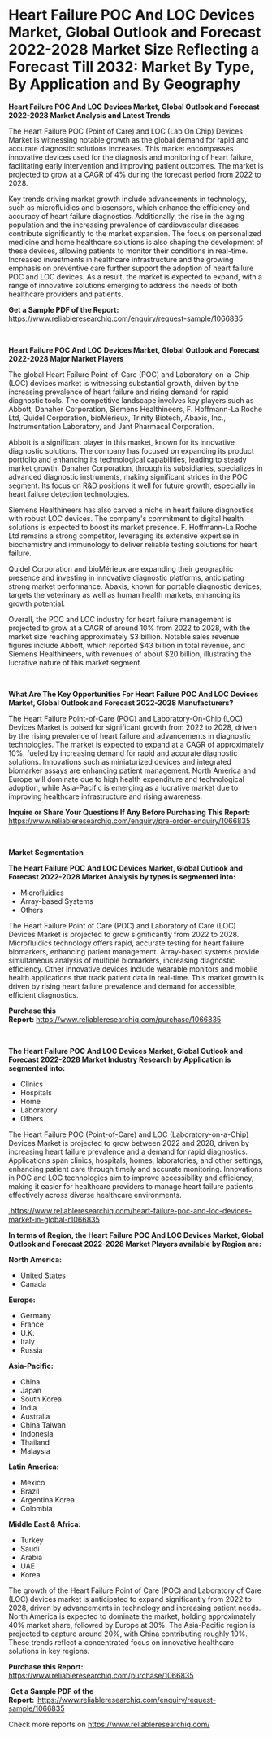 <p><h1>Heart Failure POC And LOC Devices Market, Global Outlook and Forecast 2022-2028 Market Size Reflecting a Forecast Till 2032: Market By Type, By Application and By Geography</h1></p><p><strong>Heart Failure POC And LOC Devices Market, Global Outlook and Forecast 2022-2028 Market Analysis and Latest Trends</strong></p>
<p><p>The Heart Failure POC (Point of Care) and LOC (Lab On Chip) Devices Market is witnessing notable growth as the global demand for rapid and accurate diagnostic solutions increases. This market encompasses innovative devices used for the diagnosis and monitoring of heart failure, facilitating early intervention and improving patient outcomes. The market is projected to grow at a CAGR of 4% during the forecast period from 2022 to 2028.</p><p>Key trends driving market growth include advancements in technology, such as microfluidics and biosensors, which enhance the efficiency and accuracy of heart failure diagnostics. Additionally, the rise in the aging population and the increasing prevalence of cardiovascular diseases contribute significantly to the market expansion. The focus on personalized medicine and home healthcare solutions is also shaping the development of these devices, allowing patients to monitor their conditions in real-time. Increased investments in healthcare infrastructure and the growing emphasis on preventive care further support the adoption of heart failure POC and LOC devices. As a result, the market is expected to expand, with a range of innovative solutions emerging to address the needs of both healthcare providers and patients.</p></p>
<p><strong>Get a Sample PDF of the Report:&nbsp;</strong> <a href="https://www.reliableresearchiq.com/enquiry/request-sample/1066835?utm_campaign=2336&utm_medium=2&utm_source=Github&utm_content=ia&utm_term=21032025&utm_id=heart-failure-poc-and-loc-devices-market-global-outlook-and-forecast-2022-2028">https://www.reliableresearchiq.com/enquiry/request-sample/1066835</a></p>
<p>&nbsp;</p>
<p><strong>Heart Failure POC And LOC Devices Market, Global Outlook and Forecast 2022-2028 Major Market Players</strong></p>
<p><p>The global Heart Failure Point-of-Care (POC) and Laboratory-on-a-Chip (LOC) devices market is witnessing substantial growth, driven by the increasing prevalence of heart failure and rising demand for rapid diagnostic tools. The competitive landscape involves key players such as Abbott, Danaher Corporation, Siemens Healthineers, F. Hoffmann-La Roche Ltd, Quidel Corporation, bioMérieux, Trinity Biotech, Abaxis, Inc., Instrumentation Laboratory, and Jant Pharmacal Corporation.</p><p>Abbott is a significant player in this market, known for its innovative diagnostic solutions. The company has focused on expanding its product portfolio and enhancing its technological capabilities, leading to steady market growth. Danaher Corporation, through its subsidiaries, specializes in advanced diagnostic instruments, making significant strides in the POC segment. Its focus on R&D positions it well for future growth, especially in heart failure detection technologies.</p><p>Siemens Healthineers has also carved a niche in heart failure diagnostics with robust LOC devices. The company's commitment to digital health solutions is expected to boost its market presence. F. Hoffmann-La Roche Ltd remains a strong competitor, leveraging its extensive expertise in biochemistry and immunology to deliver reliable testing solutions for heart failure.</p><p>Quidel Corporation and bioMérieux are expanding their geographic presence and investing in innovative diagnostic platforms, anticipating strong market performance. Abaxis, known for portable diagnostic devices, targets the veterinary as well as human health markets, enhancing its growth potential.</p><p>Overall, the POC and LOC industry for heart failure management is projected to grow at a CAGR of around 10% from 2022 to 2028, with the market size reaching approximately $3 billion. Notable sales revenue figures include Abbott, which reported $43 billion in total revenue, and Siemens Healthineers, with revenues of about $20 billion, illustrating the lucrative nature of this market segment.</p></p>
<p>&nbsp;</p>
<p><strong>What Are The Key Opportunities For Heart Failure POC And LOC Devices Market, Global Outlook and Forecast 2022-2028 Manufacturers?</strong></p>
<p><p>The Heart Failure Point-of-Care (POC) and Laboratory-On-Chip (LOC) Devices Market is poised for significant growth from 2022 to 2028, driven by the rising prevalence of heart failure and advancements in diagnostic technologies. The market is expected to expand at a CAGR of approximately 10%, fueled by increasing demand for rapid and accurate diagnostic solutions. Innovations such as miniaturized devices and integrated biomarker assays are enhancing patient management. North America and Europe will dominate due to high health expenditure and technological adoption, while Asia-Pacific is emerging as a lucrative market due to improving healthcare infrastructure and rising awareness.</p></p>
<p><strong>Inquire or Share Your Questions If Any Before Purchasing This Report:</strong> <a href="https://www.reliableresearchiq.com/enquiry/pre-order-enquiry/1066835?utm_campaign=2336&utm_medium=2&utm_source=Github&utm_content=ia&utm_term=21032025&utm_id=heart-failure-poc-and-loc-devices-market-global-outlook-and-forecast-2022-2028">https://www.reliableresearchiq.com/enquiry/pre-order-enquiry/1066835</a></p>
<p>&nbsp;</p>
<p><strong>Market Segmentation</strong></p>
<p><strong>The Heart Failure POC And LOC Devices Market, Global Outlook and Forecast 2022-2028 Market Analysis by types is segmented into:</strong></p>
<p><ul><li>Microfluidics</li><li>Array-based Systems</li><li>Others</li></ul></p>
<p><p>The Heart Failure Point of Care (POC) and Laboratory of Care (LOC) Devices Market is projected to grow significantly from 2022 to 2028. Microfluidics technology offers rapid, accurate testing for heart failure biomarkers, enhancing patient management. Array-based systems provide simultaneous analysis of multiple biomarkers, increasing diagnostic efficiency. Other innovative devices include wearable monitors and mobile health applications that track patient data in real-time. This market growth is driven by rising heart failure prevalence and demand for accessible, efficient diagnostics.</p></p>
<p><strong>Purchase this Report:&nbsp;</strong><a href="https://www.reliableresearchiq.com/purchase/1066835?utm_campaign=2336&utm_medium=2&utm_source=Github&utm_content=ia&utm_term=21032025&utm_id=heart-failure-poc-and-loc-devices-market-global-outlook-and-forecast-2022-2028">https://www.reliableresearchiq.com/purchase/1066835</a></p>
<p>&nbsp;</p>
<p><strong>The Heart Failure POC And LOC Devices Market, Global Outlook and Forecast 2022-2028 Market Industry Research by Application is segmented into:</strong></p>
<p><ul><li>Clinics</li><li>Hospitals</li><li>Home</li><li>Laboratory</li><li>Others</li></ul></p>
<p><p>The Heart Failure POC (Point-of-Care) and LOC (Laboratory-on-a-Chip) Devices Market is projected to grow between 2022 and 2028, driven by increasing heart failure prevalence and a demand for rapid diagnostics. Applications span clinics, hospitals, homes, laboratories, and other settings, enhancing patient care through timely and accurate monitoring. Innovations in POC and LOC technologies aim to improve accessibility and efficiency, making it easier for healthcare providers to manage heart failure patients effectively across diverse healthcare environments.</p></p>
<p><a href="https://www.reliableresearchiq.com/heart-failure-poc-and-loc-devices-market-in-global-r1066835?utm_campaign=2336&utm_medium=2&utm_source=Github&utm_content=ia&utm_term=21032025&utm_id=heart-failure-poc-and-loc-devices-market-global-outlook-and-forecast-2022-2028">&nbsp;https://www.reliableresearchiq.com/heart-failure-poc-and-loc-devices-market-in-global-r1066835</a></p>
<p><strong>In terms of Region, the Heart Failure POC And LOC Devices Market, Global Outlook and Forecast 2022-2028 Market Players available by Region are:</strong></p>
<p>
    <p> <strong> North America: </strong>
        <ul>
            <li>United States</li>
            <li>Canada</li>
        </ul>
        </p> 
    <p> <strong> Europe: </strong>
        <ul>
            <li>Germany</li>
            <li>France</li>
            <li>U.K.</li>
            <li>Italy</li>
            <li>Russia</li>
        </ul>
        </p> 
    <p> <strong> Asia-Pacific: </strong>
        <ul>
            <li>China</li>
            <li>Japan</li>
            <li>South Korea</li>
            <li>India</li>
            <li>Australia</li>
            <li>China Taiwan</li>
            <li>Indonesia</li>
            <li>Thailand</li>
            <li>Malaysia</li>
        </ul>
        </p> 
    <p> <strong> Latin America: </strong>
        <ul>
            <li>Mexico</li>
            <li>Brazil</li>
            <li>Argentina Korea</li>
            <li>Colombia</li>
        </ul>
        </p> 
    <p> <strong> Middle East & Africa: </strong>
        <ul>
            <li>Turkey</li>
            <li>Saudi</li>
            <li>Arabia</li>
            <li>UAE</li>
            <li>Korea</li>
        </ul>
    </p>
    </p>
<p><p>The growth of the Heart Failure Point of Care (POC) and Laboratory of Care (LOC) devices market is anticipated to expand significantly from 2022 to 2028, driven by advancements in technology and increasing patient needs. North America is expected to dominate the market, holding approximately 40% market share, followed by Europe at 30%. The Asia-Pacific region is projected to capture around 20%, with China contributing roughly 10%. These trends reflect a concentrated focus on innovative healthcare solutions in key regions.</p></p>
<p><strong>Purchase this Report: </strong><a href="https://www.reliableresearchiq.com/purchase/1066835?utm_campaign=2336&utm_medium=2&utm_source=Github&utm_content=ia&utm_term=21032025&utm_id=heart-failure-poc-and-loc-devices-market-global-outlook-and-forecast-2022-2028">https://www.reliableresearchiq.com/purchase/1066835</a></p>
<p>&nbsp;<strong>Get a Sample PDF of the Report:&nbsp;&nbsp;</strong><a href="https://www.reliableresearchiq.com/enquiry/request-sample/1066835?utm_campaign=2336&utm_medium=2&utm_source=Github&utm_content=ia&utm_term=21032025&utm_id=heart-failure-poc-and-loc-devices-market-global-outlook-and-forecast-2022-2028">https://www.reliableresearchiq.com/enquiry/request-sample/1066835</a></p>
<p><strong></strong></p>
<p>Check more reports on <a href="https://www.reliableresearchiq.com/?utm_campaign=2336&utm_medium=2&utm_source=Github&utm_content=ia&utm_term=21032025&utm_id=heart-failure-poc-and-loc-devices-market-global-outlook-and-forecast-2022-2028">https://www.reliableresearchiq.com/</a></p>